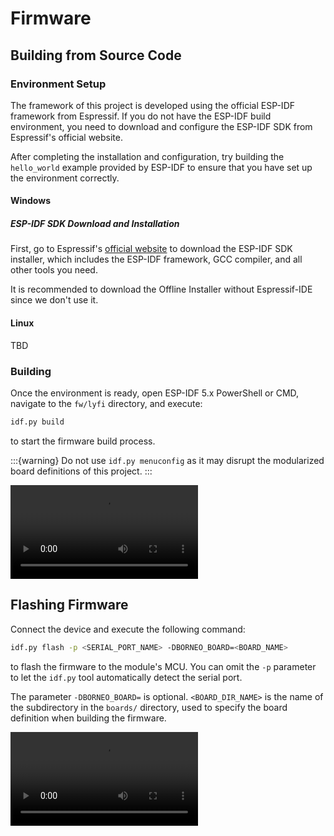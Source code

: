 # Firmware

## Building from Source Code

### Environment Setup

The framework of this project is developed using the official ESP-IDF framework from Espressif. If you do not have the ESP-IDF build environment, you need to download and configure the ESP-IDF SDK from Espressif's official website.

After completing the installation and configuration, try building the `hello_world` example provided by ESP-IDF to ensure that you have set up the environment correctly.

#### Windows

##### ESP-IDF SDK Download and Installation

First, go to Espressif's [official website](https://dl.espressif.com/dl/esp-idf/) to download the ESP-IDF SDK installer, which includes the ESP-IDF framework, GCC compiler, and all other tools you need.

It is recommended to download the Offline Installer without Espressif-IDE since we don't use it.

#### Linux

TBD

### Building

Once the environment is ready, open ESP-IDF 5.x PowerShell or CMD, navigate to the `fw/lyfi` directory, and execute:

```bash
idf.py build
```

to start the firmware build process.

:::{warning}
Do not use `idf.py menuconfig` as it may disrupt the modularized board definitions of this project.
:::


![](./videos/fw-build.mp4)


## Flashing Firmware

Connect the device and execute the following command:

```bash
idf.py flash -p <SERIAL_PORT_NAME> -DBORNEO_BOARD=<BOARD_NAME>
```

to flash the firmware to the module's MCU. You can omit the `-p` parameter to let the `idf.py` tool automatically detect the serial port.

The parameter `-DBORNEO_BOARD=` is optional. `<BOARD_DIR_NAME>` is the name of the subdirectory in the `boards/` directory, used to specify the board definition when building the firmware.


![](./videos/fw-flashing.mp4)